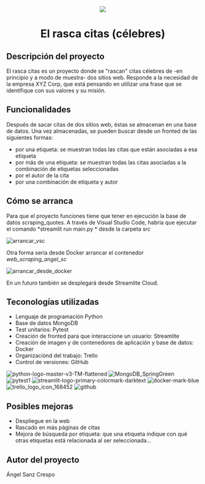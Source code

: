 
  <p align="center">
   <img src="https://github.com/user-attachments/assets/1cad89f4-4d36-4a79-afab-3da4d9efa789">
   </p>
<h1 align="center"> El rasca citas (célebres) </h1>

## Descripción del proyecto 

El rasca citas es un proyecto donde se "rascan" citas célebres de -en principio y a modo de muestra- dos sitios web.
Responde a la necesidad de la empresa XYZ Corp, que está pensando en utilizar una frase que se identifique con sus
valores y su misión.

## Funcionalidades

Después de sacar citas de dos sitios web, éstas se almacenan en una base de datos. Una vez almacenadas, se pueden buscar desde un fronted de las siguientes formas: 
- por una etiqueta: se muestran todas las citas que están asociadas a esa etiqueta
- por más de una etiqueta: se muestran todas las citas asociadas a la combinación de etiquetas seleccionadas
- por el autor de la cita
- por una combinación de etiqueta y autor

## Cómo se arranca

Para que el proyecto funciones tiene que tener en ejecución la base de datos scraping_quotes. 
A través de Visual Studio Code, habría que ejecutar el comando *streamlit run main.py * desde la carpeta src

![arrancar_vsc](https://github.com/user-attachments/assets/42697028-7c09-443d-8cf8-3da76a9d5311)

Otra forma sería desde Docker arrancar el contenedor *web_scraping_angel_sc*

![arrancar_desde_docker](https://github.com/user-attachments/assets/47bbc0b1-3e4d-4296-b05f-b2db0560a75e)

En un futuro también se desplegará desde Streamlite Cloud.

## Teconologías utilizadas

- Lenguaje de programación Python
- Base de datos MongoDB
- Test unitarios: Pytest
- Creación de fronted para que interaccione un usuario: Streamlite
- Creación de imagen y de contenedores de aplicación y base de datos: Docker
- Organizaciónd del trabajo: Trello
- Control de versiones: GitHub
  
![python-logo-master-v3-TM-flattened](https://github.com/user-attachments/assets/2e93137f-033a-4c03-bc18-22f829dd3a94)
![MongoDB_SpringGreen](https://github.com/user-attachments/assets/1ac19f43-c938-4577-9865-6eb8e6b2242c)
![pytest1](https://github.com/user-attachments/assets/1bdb7549-1d74-4e0c-b759-26c2b16e9576)
![streamlit-logo-primary-colormark-darktext](https://github.com/user-attachments/assets/1e0b7995-c482-4b7b-ad9e-77f15e8ac715)
![docker-mark-blue](https://github.com/user-attachments/assets/1fe34e27-5aa8-4c81-8f50-1428b7f9c599)
![trello_logo_icon_168452](https://github.com/user-attachments/assets/294b00bc-7503-46ca-a337-b1e296862a38)
![github](https://github.com/user-attachments/assets/1faaf580-7970-4d71-b306-1840cfa175a7)

## Posibles mejoras

- Despliegue en la web
- Rascado en más páginas de citas
- Mejora de búsqueda por etiqueta: que una etiqueta indique con qué otras etiquetas está relacionada al ser seleccionada...



## Autor del proyecto


Ángel Sanz Crespo
